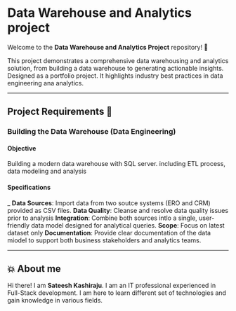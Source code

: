 # Data Warehouse and Analytics project

Welcome to the **Data Warehouse and Analytics Project** repository! 🚀

This project demonstrates a comprehensive data warehousing and analytics solution, from building a data warehouse to generating actionable insights. Designed as a portfolio project. It highlights industry best practices in data engineering ana analytics.

---

## Project Requirements 🚀

### Building the Data Warehouse (Data Engineering)

#### Objective
Building a modern data warehouse with SQL server. including ETL process, data modeling and analysis

#### Specifications
_ **Data Sources**: Import data from two soutce systems (ERO and CRM) provided as CSV files.
**Data Quality**: Cleanse and resolve data quality issues prior to analysis
**Integration**: Combine both sources intlo a single, user-friendly data model designed for analytical queries.
**Scope**: Focus on latest dataset only
**Documentation**: Provide clear documentation of the data miodel to support both business stakeholders and analytics teams.

---

## 💥 About me 

Hi there! I am **Sateesh Kashiraju**. I am an IT professional experienced in Full-Stack development. I am here to learn different set of technologies and gain knowledge in various fields.


